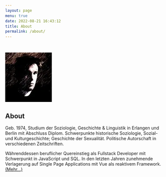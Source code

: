 ```yaml
---
layout: page
menu: true
date: 2022-08-21 16:43:12
title: About
permalink: /about/
---
```

<img style="margin: 29px 0 0" src="/assets/img/uploads/profile.webp" alt="Georg Klauda" width="150" height="159" class="post-cover">

<h2>About</h2>

Geb. 1974, Studium der Soziologie, Geschichte & Linguistik in Erlangen und Berlin mit Abschluss Diplom. Schwerpunkte historische Soziologie, Sozial- und Kulturgeschichte; Geschichte der Sexualität. Politische Autorschaft in verschiedenen Zeitschriften.

Währenddessen beruflicher Quereinstieg als Fullstack Developer mit Schwerpunkt in JavaScript und SQL. In den letzten Jahren zunehmende Verlagerung auf Single Page Applications mit Vue als reaktivem Framework. <a href="/webdev" arial-label="Mehr lesen über meine Webprojekte">(Mehr...)</a>